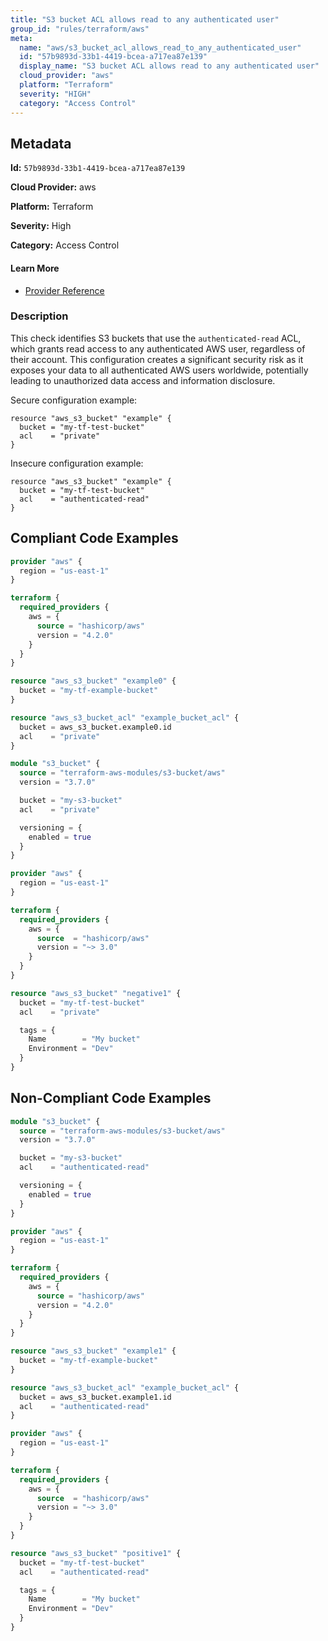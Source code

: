 ```yaml
---
title: "S3 bucket ACL allows read to any authenticated user"
group_id: "rules/terraform/aws"
meta:
  name: "aws/s3_bucket_acl_allows_read_to_any_authenticated_user"
  id: "57b9893d-33b1-4419-bcea-a717ea87e139"
  display_name: "S3 bucket ACL allows read to any authenticated user"
  cloud_provider: "aws"
  platform: "Terraform"
  severity: "HIGH"
  category: "Access Control"
---
```

## Metadata

**Id:** `57b9893d-33b1-4419-bcea-a717ea87e139`

**Cloud Provider:** aws

**Platform:** Terraform

**Severity:** High

**Category:** Access Control

#### Learn More

 - [Provider Reference](https://registry.terraform.io/providers/hashicorp/aws/latest/docs/resources/s3_bucket#acl)

### Description

 This check identifies S3 buckets that use the `authenticated-read` ACL, which grants read access to any authenticated AWS user, regardless of their account. This configuration creates a significant security risk as it exposes your data to all authenticated AWS users worldwide, potentially leading to unauthorized data access and information disclosure. 

Secure configuration example:
```
resource "aws_s3_bucket" "example" {
  bucket = "my-tf-test-bucket"
  acl    = "private"
}
```

Insecure configuration example:
```
resource "aws_s3_bucket" "example" {
  bucket = "my-tf-test-bucket"
  acl    = "authenticated-read"
}
```


## Compliant Code Examples
```terraform
provider "aws" {
  region = "us-east-1"
}

terraform {
  required_providers {
    aws = {
      source = "hashicorp/aws"
      version = "4.2.0"
    }
  }
}

resource "aws_s3_bucket" "example0" {
  bucket = "my-tf-example-bucket"
}

resource "aws_s3_bucket_acl" "example_bucket_acl" {
  bucket = aws_s3_bucket.example0.id
  acl    = "private"
}

```

```terraform
module "s3_bucket" {
  source = "terraform-aws-modules/s3-bucket/aws"
  version = "3.7.0"

  bucket = "my-s3-bucket"
  acl    = "private"

  versioning = {
    enabled = true
  }
}

```

```terraform
provider "aws" {
  region = "us-east-1"
}

terraform {
  required_providers {
    aws = {
      source  = "hashicorp/aws"
      version = "~> 3.0"
    }
  }
}

resource "aws_s3_bucket" "negative1" {
  bucket = "my-tf-test-bucket"
  acl    = "private"

  tags = {
    Name        = "My bucket"
    Environment = "Dev"
  }
}

```
## Non-Compliant Code Examples
```terraform
module "s3_bucket" {
  source = "terraform-aws-modules/s3-bucket/aws"
  version = "3.7.0"

  bucket = "my-s3-bucket"
  acl    = "authenticated-read"

  versioning = {
    enabled = true
  }
}

```

```terraform
provider "aws" {
  region = "us-east-1"
}

terraform {
  required_providers {
    aws = {
      source = "hashicorp/aws"
      version = "4.2.0"
    }
  }
}

resource "aws_s3_bucket" "example1" {
  bucket = "my-tf-example-bucket"
}

resource "aws_s3_bucket_acl" "example_bucket_acl" {
  bucket = aws_s3_bucket.example1.id
  acl    = "authenticated-read"
}

```

```terraform
provider "aws" {
  region = "us-east-1"
}

terraform {
  required_providers {
    aws = {
      source  = "hashicorp/aws"
      version = "~> 3.0"
    }
  }
}

resource "aws_s3_bucket" "positive1" {
  bucket = "my-tf-test-bucket"
  acl    = "authenticated-read"

  tags = {
    Name        = "My bucket"
    Environment = "Dev"
  }
}

```